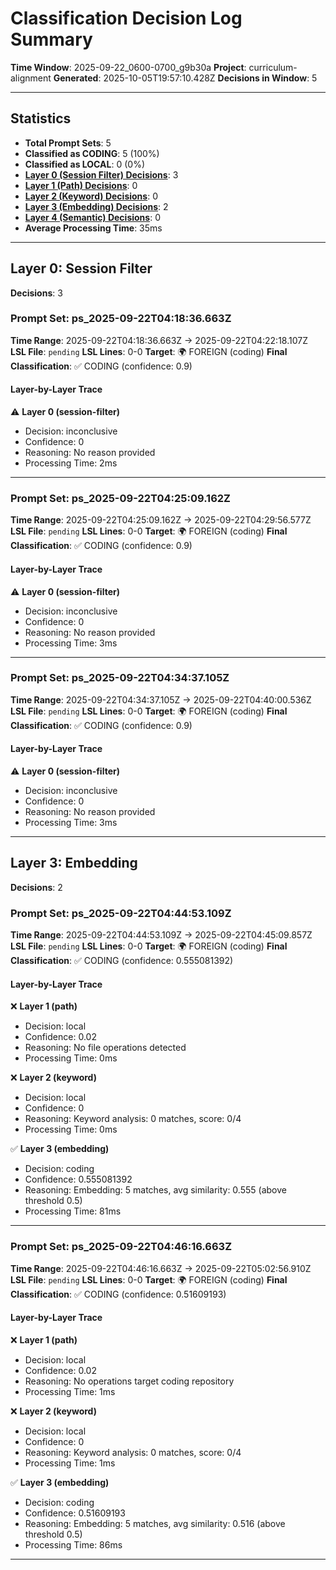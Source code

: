 # Classification Decision Log Summary

**Time Window**: 2025-09-22_0600-0700_g9b30a
**Project**: curriculum-alignment
**Generated**: 2025-10-05T19:57:10.428Z
**Decisions in Window**: 5

---

## Statistics

- **Total Prompt Sets**: 5
- **Classified as CODING**: 5 (100%)
- **Classified as LOCAL**: 0 (0%)
- **[Layer 0 (Session Filter) Decisions](#layer-0-session-filter)**: 3
- **[Layer 1 (Path) Decisions](#layer-1-path)**: 0
- **[Layer 2 (Keyword) Decisions](#layer-2-keyword)**: 0
- **[Layer 3 (Embedding) Decisions](#layer-3-embedding)**: 2
- **[Layer 4 (Semantic) Decisions](#layer-4-semantic)**: 0
- **Average Processing Time**: 35ms

---

## Layer 0: Session Filter

**Decisions**: 3

### Prompt Set: ps_2025-09-22T04:18:36.663Z

**Time Range**: 2025-09-22T04:18:36.663Z → 2025-09-22T04:22:18.107Z
**LSL File**: `pending`
**LSL Lines**: 0-0
**Target**: 🌍 FOREIGN (coding)
**Final Classification**: ✅ CODING (confidence: 0.9)

#### Layer-by-Layer Trace

⚠️ **Layer 0 (session-filter)**
- Decision: inconclusive
- Confidence: 0
- Reasoning: No reason provided
- Processing Time: 2ms

---

### Prompt Set: ps_2025-09-22T04:25:09.162Z

**Time Range**: 2025-09-22T04:25:09.162Z → 2025-09-22T04:29:56.577Z
**LSL File**: `pending`
**LSL Lines**: 0-0
**Target**: 🌍 FOREIGN (coding)
**Final Classification**: ✅ CODING (confidence: 0.9)

#### Layer-by-Layer Trace

⚠️ **Layer 0 (session-filter)**
- Decision: inconclusive
- Confidence: 0
- Reasoning: No reason provided
- Processing Time: 3ms

---

### Prompt Set: ps_2025-09-22T04:34:37.105Z

**Time Range**: 2025-09-22T04:34:37.105Z → 2025-09-22T04:40:00.536Z
**LSL File**: `pending`
**LSL Lines**: 0-0
**Target**: 🌍 FOREIGN (coding)
**Final Classification**: ✅ CODING (confidence: 0.9)

#### Layer-by-Layer Trace

⚠️ **Layer 0 (session-filter)**
- Decision: inconclusive
- Confidence: 0
- Reasoning: No reason provided
- Processing Time: 3ms

---

## Layer 3: Embedding

**Decisions**: 2

### Prompt Set: ps_2025-09-22T04:44:53.109Z

**Time Range**: 2025-09-22T04:44:53.109Z → 2025-09-22T04:45:09.857Z
**LSL File**: `pending`
**LSL Lines**: 0-0
**Target**: 🌍 FOREIGN (coding)
**Final Classification**: ✅ CODING (confidence: 0.555081392)

#### Layer-by-Layer Trace

❌ **Layer 1 (path)**
- Decision: local
- Confidence: 0.02
- Reasoning: No file operations detected
- Processing Time: 0ms

❌ **Layer 2 (keyword)**
- Decision: local
- Confidence: 0
- Reasoning: Keyword analysis: 0 matches, score: 0/4
- Processing Time: 0ms

✅ **Layer 3 (embedding)**
- Decision: coding
- Confidence: 0.555081392
- Reasoning: Embedding: 5 matches, avg similarity: 0.555 (above threshold 0.5)
- Processing Time: 81ms

---

### Prompt Set: ps_2025-09-22T04:46:16.663Z

**Time Range**: 2025-09-22T04:46:16.663Z → 2025-09-22T05:02:56.910Z
**LSL File**: `pending`
**LSL Lines**: 0-0
**Target**: 🌍 FOREIGN (coding)
**Final Classification**: ✅ CODING (confidence: 0.51609193)

#### Layer-by-Layer Trace

❌ **Layer 1 (path)**
- Decision: local
- Confidence: 0.02
- Reasoning: No operations target coding repository
- Processing Time: 1ms

❌ **Layer 2 (keyword)**
- Decision: local
- Confidence: 0
- Reasoning: Keyword analysis: 0 matches, score: 0/4
- Processing Time: 1ms

✅ **Layer 3 (embedding)**
- Decision: coding
- Confidence: 0.51609193
- Reasoning: Embedding: 5 matches, avg similarity: 0.516 (above threshold 0.5)
- Processing Time: 86ms

---

